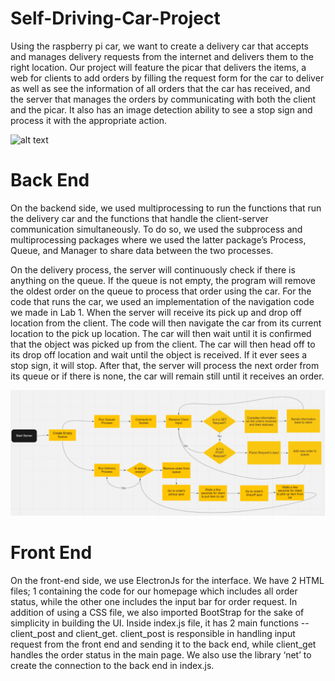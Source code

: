 # Self-Driving-Car-Project
Using the raspberry pi car, we want to create a delivery car that accepts and manages delivery requests from the internet and delivers them to the right location. Our project will feature the picar that delivers the items, a web for clients to add orders by filling the request form for the car to deliver as well as see the information of all orders that the car has received, and the server that manages the orders by communicating with both the client and the picar. It also has an image detection ability to see a stop sign and process it with the appropriate action.

![alt text](https://github.com/michaelwong753/Self-Driving-Car-Project/blob/main/car_gif.gif)

# Back End
On the backend side, we used multiprocessing to run the functions that run the delivery car and the functions that handle the client-server communication simultaneously. To do so, we used the subprocess and multiprocessing packages where we used the latter package’s Process, Queue, and Manager to share data between the two processes.

On the delivery process, the server will continuously check if there is anything on the queue. If the queue is not empty, the program will remove the oldest order on the queue to process that order using the car. For the code that runs the car, we used an implementation of the navigation code we made in Lab 1. When the server will receive its pick up and drop off location from the client. The code will then navigate the car from its current location to the pick up location. The car will then wait until it is confirmed that the object was picked up from the client. The car will then head off to its drop off location and wait until the object is received. If it ever sees a stop sign, it will stop. After that, the server will process the next order from its queue or if there is none, the car will remain still until it receives an order.


![alt text](https://github.com/michaelwong753/Self-Driving-Car-Project/blob/main/backend.png)


# Front End
On the front-end side, we use ElectronJs for the interface. We have 2 HTML files; 1 containing the code for our homepage which includes all order status, while the other one includes the input bar for order request. In addition of using a CSS file, we also imported BootStrap for the sake of simplicity in building the UI. Inside index.js file, it has 2 main functions -- client_post and client_get. client_post is responsible in handling input request from the front end and sending it to the back end, while client_get handles the order status in the main page. We also use the library ‘net’ to create the connection to the back end in index.js.
